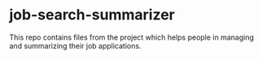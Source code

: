 # job-search-summarizer
This repo contains files from the project which helps people in managing and summarizing their job applications.
